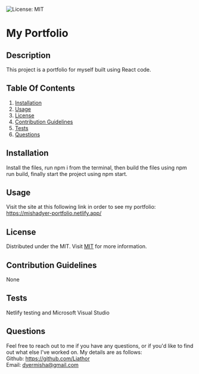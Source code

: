 ![License: MIT](https://img.shields.io/badge/License-MIT-yellow.svg)

# My Portfolio

## Description
This project is a portfolio for myself built using React code.

## Table Of Contents
1. [Installation](#installation)
2. [Usage](#usage)
3. [License](#license)
4. [Contribution Guidelines](#contribution)
5. [Tests](#tests)
6. [Questions](#questions)

## Installation
Install the files, run npm i from the terminal, then build the files using npm run build, finally start the project using npm start.

## Usage
Visit the site at this following link in order to see my portfolio:
https://mishadyer-portfolio.netlify.app/

## License
Distributed under the MIT. Visit [MIT](https://opensource.org/licenses/MIT) for more information.

## Contribution Guidelines
None

## Tests
Netlify testing and Microsoft Visual Studio

## Questions
Feel free to reach out to me if you have any questions, or if you'd like to find out what else I've worked on. My details are as follows:  
  Github: https://github.com/Liathor  
  Email: dyermisha@gmail.com  
